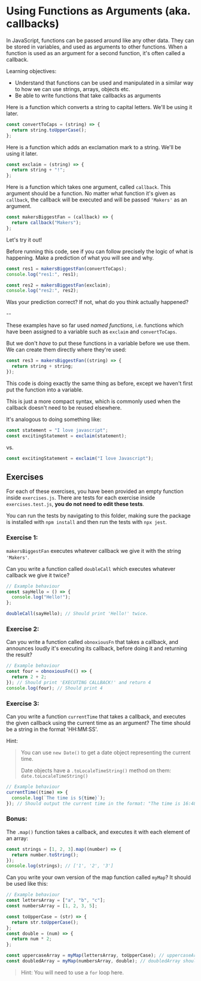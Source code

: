 # Using Functions as Arguments (aka. callbacks)

In JavaScript, functions can be passed around like any other data. They can be
stored in variables, and used as arguments to other functions. When a function
is used as an argument for a second function, it's often called a callback.

Learning objectives:

- Understand that functions can be used and manipulated in a similar way to how
  we can use strings, arrays, objects etc.
- Be able to write functions that take callbacks as arguments

Here is a function which converts a string to capital letters.
We'll be using it later.

```js
const convertToCaps = (string) => {
  return string.toUpperCase();
};
```

Here is a function which adds an exclamation mark to a string.
We'll be using it later.

```js
const exclaim = (string) => {
  return string + "!";
};
```

Here is a function which takes one argument, called `callback`. This argument
should be a function. No matter what function it's given as `callback`,
the callback will be executed and will be passed `'Makers'` as an argument.

```js
const makersBiggestFan = (callback) => {
  return callback("Makers");
};
```

Let's try it out!

Before running this code, see if you can follow precisely the logic
of what is happening. Make a prediction of what you will see and
why.

```js
const res1 = makersBiggestFan(convertToCaps);
console.log("res1:", res1);

const res2 = makersBiggestFan(exclaim);
console.log("res2:", res2);
```

Was your prediction correct? If not, what do you think actually happened?

--

These examples have so far used _named functions_, i.e. functions
which have been assigned to a variable such as `exclaim` and `convertToCaps`.

But we don't _have_ to put these functions in a variable before we use them.
We can create them directly where they're used:

```js
const res3 = makersBiggestFan((string) => {
  return string + string;
});
```

This code is doing exactly the same thing as before,
except we haven't first put the function into a variable.

This is just a more compact syntax, which is commonly used
when the callback doesn't need to be reused elsewhere.

It's analogous to doing something like:

```js
const statement = "I love javascript";
const excitingStatement = exclaim(statement);
```

vs.

```js
const excitingStatement = exclaim("I love Javascript");
```

## Exercises

For each of these exercises, you have been provided an empty function inside
`exercises.js`. There are tests for each exercise inside `exercises.test.js`,
**you do not need to edit these tests**.

You can run the tests by navigating to this folder, making sure the package is installed with `npm install` and then run the tests with `npx jest`.

### Exercise 1:

`makersBiggestFan` executes whatever callback we give it with the string `'Makers'`.

Can you write a function called `doubleCall` which executes whatever callback
we give it twice?

```js
// Example behaviour
const sayHello = () => {
  console.log("Hello!");
};

doubleCall(sayHello); // Should print 'Hello!' twice.
```

### Exercise 2:

Can you write a function called `obnoxiousFn` that takes a callback, and announces loudly it's executing its callback, before doing it and returning the result?

```js
// Example behaviour
const four = obnoxiousFn(() => {
  return 2 + 2;
}); // Should print 'EXECUTING CALLBACK!' and return 4
console.log(four); // Should print 4
```

### Exercise 3:

Can you write a function `currentTime` that takes a callback, and executes the given callback using the current time as an argument? The time should be a string in the format 'HH:MM:SS'.

Hint:

> You can use `new Date()` to get a date object representing the current time.
>
> Date objects have a `.toLocaleTimeString()` method on them: `date.toLocaleTimeString()`

```js
// Example behaviour
currentTime((time) => {
  console.log(`The time is ${time}`);
}); // Should output the current time in the format: "The time is 16:48:07".
```

### Bonus:

The `.map()` function takes a callback, and executes it with each element of an array:

```js
const strings = [1, 2, 3].map((number) => {
  return number.toString();
});
console.log(strings); // ['1', '2', '3']
```

Can you write your own version of the map function called `myMap`? It should be used like this:

```js
// Example behaviour
const lettersArray = ["a", "b", "c"];
const numbersArray = [1, 2, 3, 5];

const toUpperCase = (str) => {
  return str.toUpperCase();
};
const double = (num) => {
  return num * 2;
};

const uppercaseArray = myMap(lettersArray, toUpperCase); // uppercaseArray should be ['A', 'B', 'C']
const doubledArray = myMap(numbersArray, double); // doubledArray should be [2, 4, 6, 10]
```

> Hint: You will need to use a `for` loop here.
